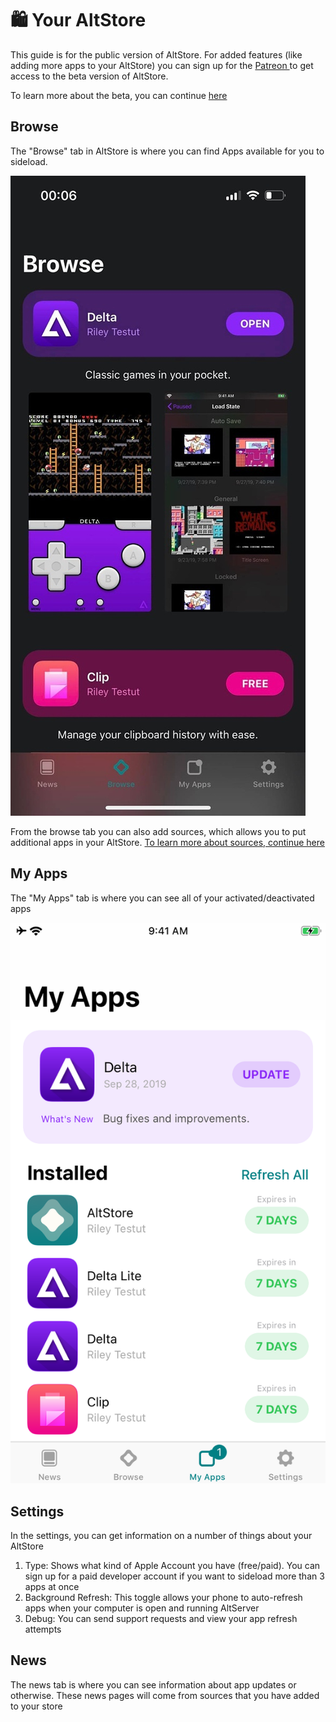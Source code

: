# 🛍 Your AltStore

This guide is for the public version of AltStore. For added features (like adding more apps to your AltStore) you can sign up for the [Patreon ](https://www.patreon.com/rileytestut)to get access to the beta version of AltStore.&#x20;

To learn more about the beta, you can continue [here](beta-features.md)

## Browse

The "Browse" tab in AltStore is where you can find Apps available for you to sideload.&#x20;

&#x20;                                                ![](<../.gitbook/assets/image (4).png>)

From the browse tab you can also add sources, which allows you to put additional apps in your AltStore. [To learn more about sources, continue here](features/sources.md)

## My Apps

The "My Apps" tab is where you can see all of your activated/deactivated apps  &#x20;

&#x20;                                                ![](../.gitbook/assets/65605569-30ca6080-df5e-11e9-8dfb-15ebb00e10cb.png)

## Settings

In the settings, you can get information on a number of things about your AltStore

1. Type: Shows what kind of Apple Account you have (free/paid). You can sign up for a paid developer account if you want to sideload more than 3 apps at once
2. Background Refresh: This toggle allows your phone to auto-refresh apps when your computer is open and running AltServer
3. Debug: You can send support requests and view your app refresh attempts

## News

The news tab is where you can see information about app updates or otherwise. These news pages will come from sources that you have added to your store

## &#x20;                               &#x20;

###

&#x20;                                             &#x20;
